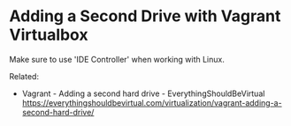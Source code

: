 # Adding a Second Drive with Vagrant Virtualbox

Make sure to use 'IDE Controller' when working with Linux.

Related:

* Vagrant - Adding a second hard drive - EverythingShouldBeVirtual  
  <https://everythingshouldbevirtual.com/virtualization/vagrant-adding-a-second-hard-drive/>

